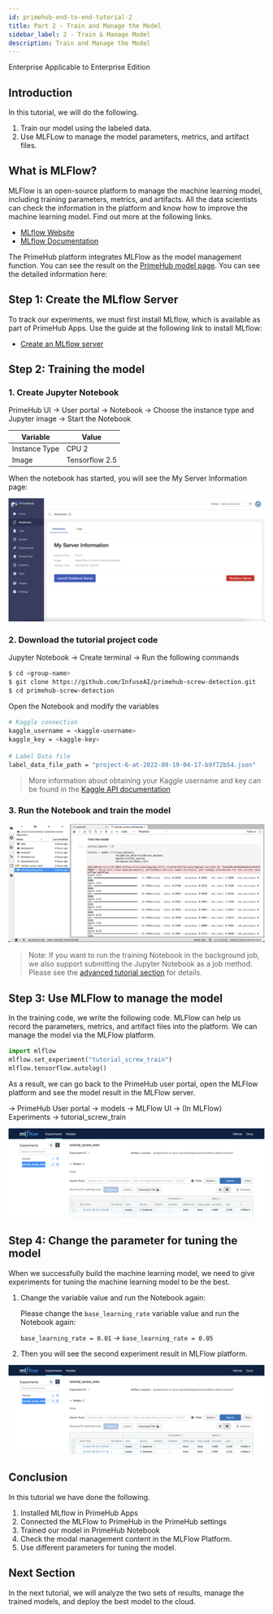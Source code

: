```yaml
---
id: primehub-end-to-end-tutorial-2
title: Part 2 - Train and Manage the Model
sidebar_label: 2 - Train & Manage Model
description: Train and Manage the Model
---
```

<div class="label-sect">
  <div class="ee-only tooltip">Enterprise
    <span class="tooltiptext">Applicable to Enterprise Edition</span>
  </div>
</div>

## Introduction

In this tutorial, we will do the following.

1. Train our model using the labeled data.
2. Use MLFLow to manage the model parameters, metrics, and artifact files.

## What is MLFlow?

MLFlow is an open-source platform to manage the machine learning model, including training parameters, metrics, and artifacts. All the data scientists can check the information in the platform and know how to improve the machine learning model. Find out more at the following links.


- [MLflow Website](https://mlflow.org/)
- [MLflow Documentation](https://mlflow.org/docs/latest/index.html)
    

The PrimeHub platform integrates MLFlow as the model management function. You can see the result on the [PrimeHub model page](model-management-tutorial). You can see the detailed information here:


## Step 1: Create the MLflow Server

To track our experiments, we must first install MLflow, which is available as part of PrimeHub Apps. Use the guide at the following link to install MLflow:
    
- [Create an MLflow server](primehub-app-tutorial-mlflow)
    

## Step 2: Training the model


### 1. Create Jupyter Notebook
    
PrimeHub UI → User portal → Notebook → Choose the instance type and Jupyter image → Start the Notebook

| Variable | Value |
| --- | --- |
| Instance Type | CPU 2 |
| Image | Tensorflow 2.5 |

When the notebook has started, you will see the My Server Information page:
    
![](assets/primehub-end-to-end-tutorial-server-information.png)
        
### 2. Download the tutorial project code
    
Jupyter Notebook → Create terminal → Run the following commands
        
```bash
$ cd <group-name>
$ git clone https://github.com/InfuseAI/primehub-screw-detection.git
$ cd primehub-screw-detection
```
        
Open the Notebook and modify the variables
                
```bash
# Kaggle connection
kaggle_username = <kaggle-username>
kaggle_key = <kaggle-key>

# Label Data file
label_data_file_path = "project-6-at-2022-09-19-04-17-b9f72b54.json"
```

> More information about obtaining your Kaggle username and key can be found in the [Kaggle API documentation](https://www.kaggle.com/docs/api)
        
### 3. Run the Notebook and train the model
    
![](assets/primehub-end-to-end-tutorial-train-model.png)
    

> Note: If you want to run the training Notebook in the background job, we also support submitting the Jupyter Notebook as a job method. Please see the [advanced tutorial section](primehub-end-to-end-tutorial-advanced-3) for details.
> 

## Step 3: Use MLFlow to manage the model

In the training code, we write the following code. MLFlow can help us record the parameters, metrics, and artifact files into the platform. We can manage the model via the MLFlow platform.
    
```python
import mlflow
mlflow.set_experiment("tutorial_screw_train")
mlflow.tensorflow.autolog()
```
    
As a result, we can go back to the PrimeHub user portal, open the MLFlow platform and see the model result in the MLFlow server.
    
→ PrimeHub User portal → models → MLFlow UI → (In MLFlow) Experiments → tutorial_screw_train

![](assets/primehub-end-to-end-tutorial-experiment.png)
    

## Step 4: Change the parameter for tuning the model

When we successfully build the machine learning model, we need to give experiments for tuning the machine learning model to be the best. 

1. Change the variable value and run the Notebook again:
    
    Please change the `base_learning_rate` variable value and run the Notebook again:
    
    `base_learning_rate = 0.01` → `base_learning_rate = 0.05`
    
2. Then you will see the second experiment result in MLFlow platform.
    
![](assets/primehub-end-to-end-tutorial-mlflow-experiments.png)
    

## Conclusion

In this tutorial we have done the following. 

1. Installed MLflow in PrimeHub Apps
2. Connected the MLFlow to PrimeHub in the PrimeHub settings
3. Trained our model in PrimeHub Notebook
4. Check the modal management content in the MLFlow Platform.
5. Use different parameters for tuning the model.

## Next Section

In the next tutorial, we will analyze the two sets of results, manage the trained models, and deploy the best model to the cloud.

